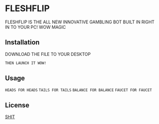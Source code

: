 # FLESHFLIP

FLESHFLIP IS THE ALL NEW INNOVATIVE GAMBLING BOT BUILT IN RIGHT IN TO YOUR PC! WOW MAGIC

## Installation

DOWNLOAD THE FILE TO YOUR DESKTOP

```bash
THEN LAUNCH IT WOW!
```

## Usage

``HEADS FOR HEADS``
``TAILS FOR TAILS``
``BALANCE FOR BALANCE``
``FAUCET FOR FAUCET``
## License
[SHIT](https://www.southharmoninstituteoftechnology.org/)